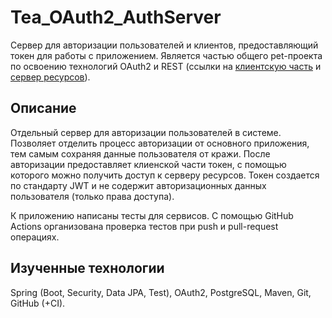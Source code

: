 # Tea_OAuth2_AuthServer
Сервер для авторизации пользователей и клиентов, предоставляющий токен для работы с приложением.
Является частью общего pet-проекта по освоению технологий OAuth2 и REST 
(ссылки на [клиентскую часть](https://github.com/Cracaziabra/Tea_OAuth2_Client) и [сервер ресурсов](https://github.com/Cracaziabra/Tea_OAuth2_ResourceServer)).

## Описание
Отдельный сервер для авторизации пользователей в системе. Позволяет отделить процесс авторизации от основного приложения, тем самым сохраняя данные пользователя от кражи.
После авторизации предоставляет клиенской части токен, с помощью которого можно получить доступ к серверу ресурсов.
Токен создается по стандарту JWT и не содержит авторизационных данных пользователя (только права доступа).

К приложению написаны тесты для сервисов. С помощью GitHub Actions организована проверка тестов при push и pull-request операциях.

## Изученные технологии
Spring (Boot, Security, Data JPA, Test), OAuth2, PostgreSQL, Maven, Git, GitHub (+CI).
